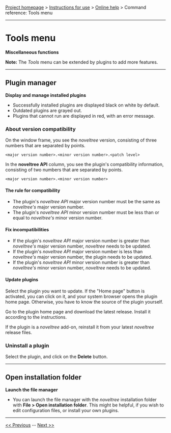[Project homepage](../index) > [Instructions for use](../usage) > [Online help](help) > Command reference: Tools menu

--- 

# Tools menu 

**Miscellaneous functions**

**Note:** The *Tools* menu can be extended by plugins to add more features.

--- 

## Plugin manager

**Display and manage installed plugins**

- Successfully installed plugins are displayed black on white by default.
- Outdated plugins are grayed out.
- Plugins that cannot run are displayed in red, with an error message.

### About version compatibility

On the window frame, you see the *noveltree* version, consisting of three numbers that are separated by points.

`<major version number>.<minor version number>.<patch level>`

In the **noveltree API** column, you see the plugin's compatibility information, consisting of two numbers that are separated by points.

`<major version number>.<minor version number>`

#### The rule for compatibility 

- The plugin's *noveltree API* major version number must be the same as *noveltree's* major version number. 
- The plugin's *noveltree API* minor version number must be less than or equal to *noveltree's* minor version number.

#### Fix incompatibilities

- If the plugin's *noveltree API* major version number is greater than *noveltree's* major version number, *noveltree* needs to be updated.
- If the plugin's *noveltree API* major version number is less than *noveltree's* major version number, the plugin needs to be updated.
- If the plugin's *noveltree API* minor version number is greater than *noveltree's* minor version number, *noveltree* needs to be updated.

#### Update plugins

Select the plugin you want to update. If the "Home page" button is activated, you can click on it, and your system browser opens the plugin home page. Otherwise, you have to know the source of the plugin yourself. 

Go to the plugin home page and download the latest release. Install it according to the instructions. 

If the plugin is a *noveltree* add-on, reinstall it from your latest *noveltree* release files.

### Uninstall a plugin

Select the plugin, and click on the **Delete** button. 

--- 

## Open installation folder

**Launch the file manager**

- You can launch the file manager with the *noveltree* installation folder with **File > Open installation folder**. This might be helpful, if you wish to edit configuration files, or install your own plugins.

---

[<< Previous](export_menu) -- [Next >>](tree_context_menu)
